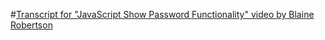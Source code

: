 #<span style="color: red;">[Transcript for "JavaScript Show Password Functionality" video by Blaine Robertson](https://jmmonjeremy.github.io/Transcripts/JavaScript_Show_Password_Functionality.html)</span>
